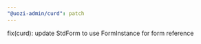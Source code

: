 ```yaml
---
"@uozi-admin/curd": patch
---
```


fix(curd): update StdForm to use FormInstance for form reference
